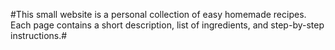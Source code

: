 #This small website is a personal collection of easy homemade recipes. Each page contains a short description, list of ingredients, and step-by-step instructions.#
